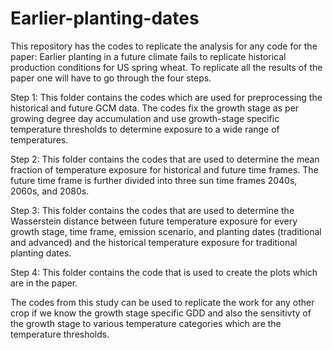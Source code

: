 # Earlier-planting-dates
This repository has the codes to replicate the analysis for any code for the paper: Earlier planting in a future climate fails to replicate historical production conditions for US spring wheat. To replicate all the results of the paper one will have to go through the four steps.

Step 1: This folder contains the codes which are used for preprocessing the historical and future GCM data. The codes fix the growth stage as per growing degree day accumulation and use growth-stage specific temperature thresholds to determine exposure to a wide range of temperatures.

Step 2: This folder contains the codes that are used to determine the mean fraction of temperature exposure for historical and future time frames. The future time frame is further divided into three sun time frames 2040s, 2060s, and 2080s.

Step 3: This folder contains the codes that are used to determine the Wasserstein distance between future temperature exposure for every growth stage, time frame, emission scenario, and planting dates (traditional and advanced) and the historical temperature exposure for traditional planting dates. 

Step 4: This folder contains the code that is used to create the plots which are in the paper.

The codes from this study can be used to replicate the work for any other crop if we know the growth stage specific GDD and also the sensitivty of the growth stage to various temperature categories which are the temperature thresholds.

